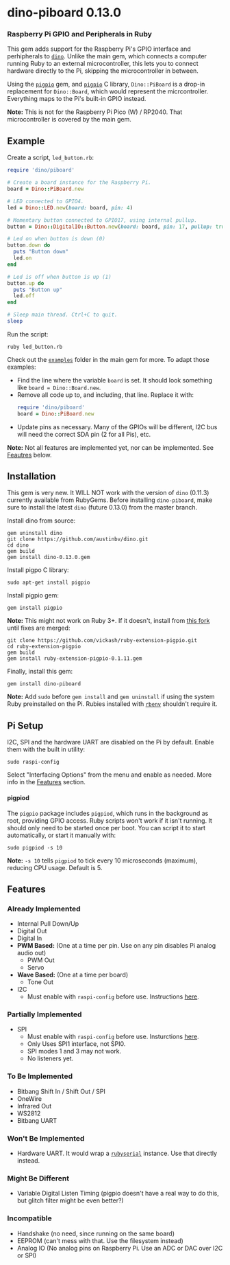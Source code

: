 # dino-piboard 0.13.0

### Raspberry Pi GPIO and Peripherals in Ruby

This gem adds support for the Raspberry Pi's GPIO interface and perhipherals to [`dino`](https://github.com/austinbv/dino). Unlike the main gem, which connects a computer running Ruby to an external microcontroller, this lets you to connect hardware directly to the Pi, skipping the microcontroller in between.

Using the [`pigpio`](https://github.com/nak1114/ruby-extension-pigpio) gem, and [`pigpio`](https://github.com/joan2937/pigpio) C library, `Dino::PiBoard` is a drop-in replacement for `Dino::Board`, which would represent the micrcontroller. Everything maps to the Pi's built-in GPIO instead.

**Note:** This is not for the Raspberry Pi Pico (W) / RP2040. That microcontroller is covered by the main gem.

## Example
Create a script, `led_button.rb`:
```ruby
require 'dino/piboard'

# Create a board instance for the Raspberry Pi.
board = Dino::PiBoard.new

# LED connected to GPIO4.
led = Dino::LED.new(board: board, pin: 4)

# Momentary button connected to GPIO17, using internal pullup.
button = Dino::DigitalIO::Button.new(board: board, pin: 17, pullup: true)

# Led on when button is down (0)
button.down do
  puts "Button down"
  led.on
end

# Led is off when button is up (1)
button.up do
  puts "Button up"
  led.off
end

# Sleep main thread. Ctrl+C to quit.
sleep
```

Run the script:
```shell
ruby led_button.rb
```

Check out the [`examples`](https://github.com/austinbv/dino/tree/master/examples) folder in the main gem for more. To adapt those examples:
  - Find the line where the variable `board` is set. It should look something like `board = Dino::Board.new`.
  - Remove all code up to, and including, that line. Replace it with:
    ```ruby
    require 'dino/piboard'
    board = Dino::PiBoard.new
    ```
  - Update pins as necessary. Many of the GPIOs will be different, I2C bus will need the correct SDA pin (2 for all Pis), etc.
  
**Note:** Not all features are implemented yet, nor can be implemented. See [Feautres](#features) below.

## Installation

This gem is very new. It WILL NOT work with the version of `dino` (0.11.3) currently available from RubyGems. Before installing `dino-piboard`, make sure to install the latest `dino` (future 0.13.0) from the master branch.

Install dino from source:
```shell
gem uninstall dino
git clone https://github.com/austinbv/dino.git
cd dino
gem build
gem install dino-0.13.0.gem
```

Install pigpo C library:
```shell
sudo apt-get install pigpio
```

Install pigpio gem:
```shell
gem install pigpio
```

**Note:** This might not work on Ruby 3+. If it doesn't, install from [this fork](https://github.com/vickash/ruby-extension-pigpio) until fixes are merged:
```shell
git clone https://github.com/vickash/ruby-extension-pigpio.git
cd ruby-extension-pigpio
gem build
gem install ruby-extension-pigpio-0.1.11.gem
```

Finally, install this gem:
```shell
gem install dino-piboard
```

**Note:** Add `sudo` before `gem install` and `gem uninstall` if using the system Ruby preinstalled on the Pi. Rubies installed with [`rbenv`](https://github.com/rbenv/rbenv) shouldn't require it.

## Pi Setup

I2C, SPI and the hardware UART are disabled on the Pi by default. Enable them with the built in utility:
```shell
sudo raspi-config
```
Select "Interfacing Options" from the menu and enable as needed. More info in the [Features](#features) section.

#### pigpiod

The `pigpio` package includes `pigpiod`, which runs in the background as root, providing GPIO access. Ruby scripts won't work if it isn't running. It should only need to be started once per boot. You can script it to start automatically, or start it manually with:
```shell
sudo pigpiod -s 10
```
**Note:** `-s 10` tells `pigpiod` to tick every 10 microseconds (maximum), reducing CPU usage. Default is 5.

## Features

### Already Implemented
  - Internal Pull Down/Up
  - Digital Out
  - Digital In
  - **PWM Based:** (One at a time per pin. Use on any pin disables Pi analog audio out)
    - PWM Out
    - Servo
  - **Wave Based:** (One at a time per board)
    - Tone Out
  - I2C
    - Must enable with `raspi-config` before use. Instructions [here](https://learn.adafruit.com/adafruits-raspberry-pi-lesson-4-gpio-setup/configuring-i2c).

### Partially Implemented
  - SPI
    - Must enable with `raspi-config` before use. Insturctions [here](https://learn.adafruit.com/adafruits-raspberry-pi-lesson-4-gpio-setup/configuring-spi).
    - Only Uses SPI1 interface, not SPI0.
    - SPI modes 1 and 3 may not work.
    - No listeners yet.

### To Be Implemented
  - Bitbang Shift In / Shift Out / SPI
  - OneWire
  - Infrared Out
  - WS2812
  - Bitbang UART

### Won't Be Implemented
  - Hardware UART. It would wrap a [`rubyserial`](https://github.com/hybridgroup/rubyserial) instance. Use that directly instead.

### Might Be Different
  - Variable Digital Listen Timing (pigpio doesn't have a real way to do this, but glitch filter might be even better?)

### Incompatible
  - Handshake (no need, since running on the same board)
  - EEPROM (can't mess with that. Use the filesystem instead)
  - Analog IO (No analog pins on Raspberry Pi. Use an ADC or DAC over I2C or SPI)
